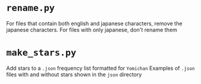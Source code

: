 # `rename.py`
For files that contain both english and japanese characters, remove the
japanese characters. For files with only japanese, don't rename them

# `make_stars.py`
Add stars to a `.json` frequency list formatted for `Yomichan`
Examples of `.json` files with and without stars shown in the
`json` directory 
